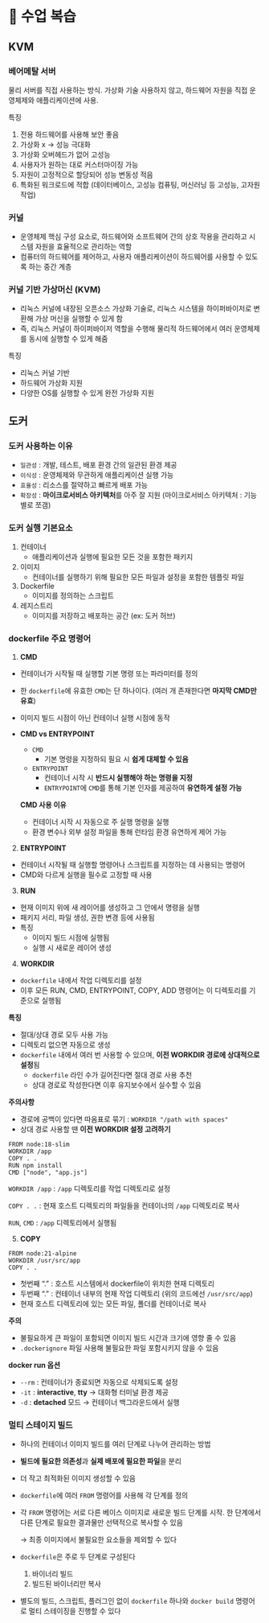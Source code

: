 # 🚀 수업 복습
## KVM

### 베어메탈 서버

물리 서버를 직접 사용하는 방식. 가상화 기술 사용하지 않고, 하드웨어 자원을 직접 운영체제와 애플리케이션에 사용.

특징

1. 전용 하드웨어를 사용해 보안 좋음
2. 가상화 x → 성능 극대화
3. 가상화 오버헤드가 없어 고성능
4. 사용자가 원하는 대로 커스터마이징 가능
5. 자원이 고정적으로 할당되어 성능 변동성 적음
6. 특화된 워크로드에 적합 (데이터베이스, 고성능 컴퓨팅, 머신러닝 등 고성능, 고자원 작업)

### 커널

- 운영체제 핵심 구성 요소로, 하드웨어와 소프트웨어 간의 상호 작용을 관리하고 시스템 자원을 효율적으로 관리하는 역할
- 컴퓨터의 하드웨어를 제어하고, 사용자 애플리케이션이 하드웨어를 사용할 수 있도록 하는 중간 계층

### 커널 기반 가상머신 (KVM)

- 리눅스 커널에 내장된 오픈소스 가상화 기술로, 리눅스 시스템을 하이퍼바이저로 변환해 가상 머신을 실행할 수 있게 함
- 즉, 리눅스 커널이 하이퍼바이저 역할을 수행해 물리적 하드웨어에서 여러 운영체제를 동시에 실행할 수 있게 해줌

특징

- 리눅스 커널 기반
- 하드웨어 가상화 지원
- 다양한 OS를 실행할 수 있게 완전 가상화 지원

## 도커

### 도커 사용하는 이유

- `일관성` : 개발, 테스트, 배포 환경 간의 일관된 환경 제공
- `이식성` : 운영체제와 무관하게 애플리케이션 실행 가능
- `효율성` : 리소스를 절약하고 빠르게 배포 가능
- `확장성` : **마이크로서비스 아키텍처**를 아주 잘 지원 (마이크로서비스 아키텍처 : 기능 별로 쪼갬)

### 도커 실행 기본요소

1. 컨테이너
    - 애플리케이션과 실행에 필요한 모든 것을 포함한 패키지
2. 이미지
    - 컨테이너를 실행하기 위해 필요한 모든 파일과 설정을 포함한 템플릿 파일
3. Dockerfile
    - 이미지를 정의하는 스크립트
4. 레지스트리
    - 이미지를 저장하고 배포하는 공간 (ex: 도커 허브)

### dockerfile 주요 명령어

1. **CMD**

- 컨테이너가 시작될 때 실행할 기본 명령 또는 파라미터를 정의
- 한 `dockerfile`에 유효한 `CMD`는 단 하나이다. (여러 개 존재한다면 **마지막 CMD만 유효**)
- 이미지 빌드 시점이 아닌 컨테이너 실행 시점에 동작

- **CMD vs ENTRYPOINT**
    - `CMD`
        - 기본 명령을 지정하되 필요 시 **쉽게 대체할 수 있음**
    - `ENTRYPOINT`
        - 컨테이너 시작 시 **반드시 실행해야 하는 명령을 지정**
        - `ENTRYPOINT`에 `CMD`를 통해 기본 인자를 제공하여 **유연하게 설정 가능**
    
    **CMD 사용 이유**
    
    - 컨테이너 시작 시 자동으로 주 실행 명령을 실행
    - 환경 변수나 외부 설정 파일을 통해 런타임 환경 유연하게 제어 가능
    

2. **ENTRYPOINT**

- 컨테이너 시작될 때 실행할 명령어나 스크립트를 지정하는 데 사용되는 명령어
- CMD와 다르게 실행을 필수로 고정할 때 사용

3. **RUN**

- 현재 이미지 위에 새 레이어를 생성하고 그 안에서 명령을 실행
- 패키지 서리, 파일 생성, 권한 변경 등에 사용됨
- 특징
    - 이미지 빌드 시점에 실행됨
    - 실행 시 새로운 레이어 생성

4. **WORKDIR**

- `dockerfile` 내에서 작업 디렉토리를 설정
- 이후 모든 RUN, CMD, ENTRYPOINT, COPY, ADD 명령어는 이 디렉토리를 기준으로 실행됨

**특징**

- 절대/상대 경로 모두 사용 가능
- 디렉토리 없으면 자동으로 생성
- `dockerfile` 내에서 여러 번 사용할 수 있으며, **이전 WORKDIR 경로에 상대적으로 설정**됨
    - `dockerfile` 라인 수가 길어진다면 절대 경로 사용 추천
    - 상대 경로로 작성한다면 이후 유지보수에서 실수할 수 있음

**주의사항**

- 경로에 공백이 있다면 따옴표로 묶기 : `WORKDIR "/path with spaces"`
- 상대 경로 사용할 땐 **이전 WORKDIR 설정 고려하기**

```docker
FROM node:18-slim
WORKDIR /app
COPY . .
RUN npm install
CMD ["node", "app.js"]
```

`WORKDIR /app` : `/app` 디렉토리를 작업 디렉토리로 설정

`COPY . .` : 현재 호스트 디렉토리의 파일들을 컨테이너의 `/app` 디렉토리로 복사

`RUN`, `CMD` : `/app` 디렉토리에서 실행됨

5. **COPY**

```docker
FROM node:21-alpine
WORKDIR /usr/src/app
COPY . .
```

- 첫번째 “.” : 호스트 시스템에서 dockerfile이 위치한 현재 디렉토리
- 두번째 “.” : 컨테이너 내부의 현재 작업 디렉토리 (위의 코드에선 `/usr/src/app`)
- 현재 호스트 디렉토리에 있는 모든 파일, 폴더를 컨테이너로 복사

**주의**

- 불필요하게 큰 파일이 포함되면 이미지 빌드 시간과 크기에 영향 줄 수 있음
- `.dockerignore` 파일 사용해 불필요한 파일 포함시키지 않을 수 있음

**docker run 옵션**

- `--rm` : 컨테이너가 종료되면 자동으로 삭제되도록 설정
- `-it` : **interactive**, **tty** → 대화형 터미널 환경 제공
- `-d` : **detached** 모드 → 컨테이너 백그라운드에서 실행

### 멀티 스테이지 빌드

- 하나의 컨테이너 이미지 빌드를 여러 단계로 나누어 관리하는 방법
- **빌드에 필요한 의존성**과  **실제 배포에 필요한 파일**을 분리
- 더 작고 최적화된 이미지 생성할 수 있음
- `dockerfile`에 여러 `FROM` 명령어를 사용해 각 단계를 정의
- 각 `FROM` 명령어는 서로 다른 베이스 이미지로 새로운 빌드 단계를 시작. 한 단계에서 다른 단계로 필요한 결과물만 선택적으로 복사할 수 있음
    
    → 최종 이미지에서 불필요한 요소들을 제외할 수 있다
    
- `dockerfile`은 주로 두 단계로 구성된다
    1. 바이너리 빌드
    2. 빌드된 바이너리만 복사
- 별도의 빌드, 스크립트, 플러그인 없이 `dockerfile` 하나와 `docker build` 명령어로 멀티 스테이징을 진행할 수 있다
